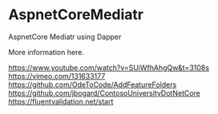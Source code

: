 # AspnetCoreMediatr
AspnetCore Mediatr using Dapper 

More information here. 

https://www.youtube.com/watch?v=SUiWfhAhgQw&t=3108s
https://vimeo.com/131633177
https://github.com/OdeToCode/AddFeatureFolders
https://github.com/jbogard/ContosoUniversityDotNetCore
https://fluentvalidation.net/start
